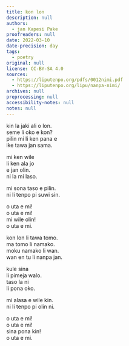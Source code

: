 ```yaml
---
title: kon lon
description: null
authors:
  - jan Kapesi Pake
proofreaders: null
date: 2022-03-10
date-precision: day
tags:
  - poetry
original: null
license: CC-BY-SA 4.0
sources:
  - https://liputenpo.org/pdfs/0012nimi.pdf
  - https://liputenpo.org/lipu/nanpa-nimi/
archives: null
preprocessing: null
accessibility-notes: null
notes: null
---
```


kin la jaki ali o lon.  
seme li oko e kon?  
pilin mi li ken pana e  
ike tawa jan sama.

mi ken wile  
li ken ala jo  
e jan olin.  
ni la mi laso.

mi sona taso e pilin.  
ni li tenpo pi suwi sin.

o uta e mi!  
o uta e mi!  
mi wile olin!  
o uta e mi.

kon lon li tawa tomo.  
ma tomo li namako.  
moku namako li wan.  
wan en tu li nanpa jan.

kule sina  
li pimeja walo.  
taso la ni  
li pona oko.

mi alasa e wile kin.  
ni li tenpo pi olin ni.

o uta e mi!  
o uta e mi!  
sina pona kin!  
o uta e mi.